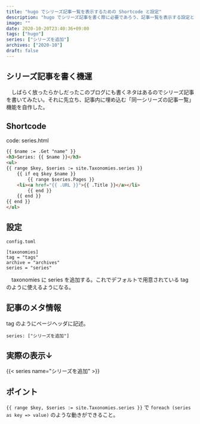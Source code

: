```yaml
---
title: "hugo でシリーズ記事一覧を表示するための Shortcode と設定"
description: "hugo でシリーズ記事を書く際に必要であろう、記事一覧を表示する設定と作成した shortcode について。"
image: ""
date: 2020-10-20T23:40:36+09:00
tags: ["hugo"]
series: ["シリーズを追加"]
archives: ["2020-10"]
draft: false
---
```


## シリーズ記事を書く機運

　しばらく放ったらかしだったこのブログにも書くネタはあるのでシリーズ記事を書いてみたい。それに先立ち、記事内に埋め込む「同一シリーズの記事一覧」機能を自作した。

## Shortcode

code: series.html

```html
{{ $name := .Get "name" }}
<h3>Series: {{ $name }}</h3>
<ul>
{{ range $key, $series := site.Taxonomies.series }}
    {{ if eq $key $name }}
        {{ range $series.Pages }}
    <li><a href="{{ .URL }}">{{ .Title }}</a></li>
        {{ end }}
    {{ end }}
{{ end }}
</ul>
```


## 設定

`config.toml`

```
[taxonomies]
tag = "tags"
archive = "archives"
series = "series"
```

　taxonomies に series を追加する。これでデフォルトで用意されている tag のように使えるようになる。

## 記事のメタ情報

 tag のようにページヘッダに記述。

```
series: ["シリーズを追加"]
```

## 実際の表示↓

{{< series name="シリーズを追加" >}}

## ポイント

`{{ range $key, $series := site.Taxonomies.series }}` で `foreach (series as key => value)` のような動きができること。
